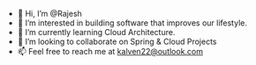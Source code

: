 - 👋 Hi, I’m @Rajesh
- 👀 I’m interested in building software that improves our lifestyle.
- 🌱 I’m currently learning Cloud Architecture.
- 💞️ I’m looking to collaborate on Spring & Cloud Projects
- 📫 Feel free to reach me at kalven22@outlook.com

<!---
kalven22/kalven22 is a ✨ special ✨ repository because its `README.md` (this file) appears on your GitHub profile.
You can click the Preview link to take a look at your changes.
--->
